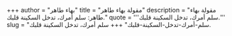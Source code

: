 +++
author = "بهاء طاهر"
title = "مقولة بهاء طاهر"
description = "مقولة بهاء طاهر: سلم أمرك، تدخل السكينة قلبك."
quote = '''سلم أمرك، تدخل السكينة قلبك.'''
slug = "سلم-أمرك-تدخل-السكينة-قلبك"
+++
سلم أمرك، تدخل السكينة قلبك.
